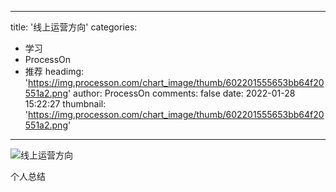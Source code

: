 
---
title: '线上运营方向'
categories: 
 - 学习
 - ProcessOn
 - 推荐
headimg: 'https://img.processon.com/chart_image/thumb/602201555653bb64f20551a2.png'
author: ProcessOn
comments: false
date: 2022-01-28 15:22:27
thumbnail: 'https://img.processon.com/chart_image/thumb/602201555653bb64f20551a2.png'
---

<div>   
<img class="thumb" alt="线上运营方向" src="https://img.processon.com/chart_image/thumb/602201555653bb64f20551a2.png" referrerpolicy="no-referrer">
<p>个人总结</p>  
</div>
            